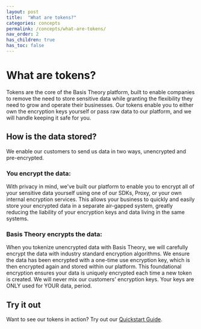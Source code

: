 ```yaml
---
layout: post
title:  "What are tokens?"
categories: concepts
permalink: /concepts/what-are-tokens/
nav_order: 2
has_children: true
has_toc: false
---
```


# What are tokens?

Tokens are the core of the Basis Theory platform, built to enable companies to remove the need to store sensitive data while granting the flexibility they need to grow and operate their businesses. Our tokens enable you to either own the encryption keys yourself or pass raw data to our platform, and we will handle keeping it safe for you.

## How is the data stored?

We enable our customers to send us data in two ways, unencrypted and pre-encrypted.

### You encrypt the data:

With privacy in mind, we've built our platform to enable you to encrypt all of your sensitive data yourself using one of our SDKs, Proxy, or your own internal encryption services. This allows your business to quickly and easily store your encrypted data in a separate air-gapped system, greatly reducing the liability of your encryption keys and data living in the same systems.

### Basis Theory encrypts the data:

When you tokenize unencrypted data with Basis Theory, we will carefully encrypt the data with industry standard encryption algorithms. We ensure the data has been encrypted with a one-time use encryption key, which is then encrypted again and stored within our platform. This foundational encryption ensures your data is uniquely encrypted each time a new token is created. We will never mix our customers' encryption keys. Your keys are ONLY used for YOUR data, period.

## Try it out

Want to see our tokens in action? Try out our [Quickstart Guide](/guides/basis-theory-sample-app). 
